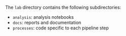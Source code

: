 The `lab` directory contains the following subdirectories:

- `analysis`: analysis notebooks
- `docs`: reports and documentation
- `processes`: code specific to each pipeline step
